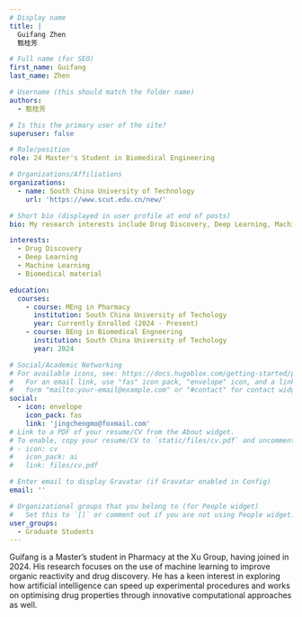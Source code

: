 ```yaml
---
# Display name
title: |
  Guifang Zhen
  甄桂芳

# Full name (for SEO)
first_name: Guifang
last_name: Zhen

# Username (this should match the folder name)
authors:
  - 甄桂芳

# Is this the primary user of the site?
superuser: false

# Role/position
role: 24 Master's Student in Biomedical Engineering

# Organizations/Affiliations
organizations:
  - name: South China University of Technology
    url: 'https://www.scut.edu.cn/new/'

# Short bio (displayed in user profile at end of posts)
bio: My research interests include Drug Discovery, Deep Learning, Machine Learning, Biomedical material.

interests:
  - Drug Discovery
  - Deep Learning
  - Machine Learning
  - Biomedical material

education:
  courses:
    - course: MEng in Pharmacy
      institution: South China University of Techology
      year: Currently Enrolled (2024 - Present)
    - course: BEng in Biomedical Engneering
      institution: South China University of Techology
      year: 2024

# Social/Academic Networking
# For available icons, see: https://docs.hugoblox.com/getting-started/page-builder/#icons
#   For an email link, use "fas" icon pack, "envelope" icon, and a link in the
#   form "mailto:your-email@example.com" or "#contact" for contact widget.
social:
  - icon: envelope
    icon_pack: fas
    link: 'jingchengmo@foxmail.com'
# Link to a PDF of your resume/CV from the About widget.
# To enable, copy your resume/CV to `static/files/cv.pdf` and uncomment the lines below.
# - icon: cv
#   icon_pack: ai
#   link: files/cv.pdf

# Enter email to display Gravatar (if Gravatar enabled in Config)
email: ''

# Organizational groups that you belong to (for People widget)
#   Set this to `[]` or comment out if you are not using People widget.
user_groups:
  - Graduate Students
---
```


Guifang is a Master’s student in Pharmacy at the Xu Group, having joined in 2024. His research focuses on the use of machine learning to improve organic reactivity and drug discovery. He has a keen interest in exploring how artificial intelligence can speed up experimental procedures and works on optimising drug properties through innovative computational approaches as well.